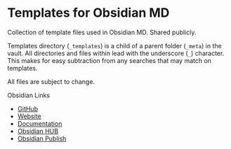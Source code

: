 # Templates for Obsidian MD
Collection of template files used in Obsidian MD. Shared publicly.

Templates directory (`_templates`) is a child of a parent folder (`_meta`) in the vault. All directories and files within lead with the underscore (`_`) character. This makes for easy subtraction from any searches that may match on templates.

All files are subject to change.

Obsidian Links
- [GitHub](https://github.com/obsidianmd)
- [Website](https://obsidian.md/)
- [Documentation](https://help.obsidian.md/)
- [Obsidian HUB](https://publish.obsidian.md/hub/)
- [Obsidian Publish](https://obsidian.md/publish)
